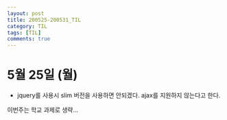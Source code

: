 ```yaml
---
layout: post
title: 200525-200531_TIL
category: TIL
tags: [TIL]
comments: true
---
```

5월 25일 (월)
=========
- jquery를 사용시 slim 버전을 사용하면 안되겠다. ajax를 지원하지 않는다고 한다.


이번주는 학교 과제로 생략...

